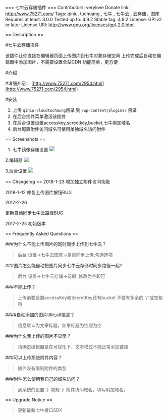 === 七牛云存储插件 ===
Contributors:  verylove
Donate link: http://www.75271.com/
Tags: qiniu, tuchuang , 七牛 , 七牛云 , 云存储，图床
Requires at least: 3.0.0
Tested up to: 4.9.2
Stable tag: 4.9.2
License: GPLv2 or later
License URI: http://www.gnu.org/licenses/gpl-2.0.html


== Description ==

#七牛云存储插件

该插件让你直接在编辑器页面上传图片到七牛对象存储空间
上传完成后自动在编辑器中添加图片，不需要设置全站CDN
功能简单，更方便


#介绍

#详细介绍：
 [http://www.75271.com/2954.html](http://www.75271.com/2954.html)

#安装

1. 上传 `qiniu-cloudtuchaung`目录 到 `/wp-content/plugins/` 目录
2. 在后台插件菜单激活该插件
3. 在后台设置设置accesskey,screctkey,bucket,七牛绑定域名
4. 后台配置附件访问域名可使用单独域名访问附件

== Screenshots == 

1. 七牛镜像存储设置
![](https://ps.w.org/qiniu-cloudtuchuang/assets/screenshot-1.png?rev=1647131)

2.编辑器
![](https://ps.w.org/qiniu-cloudtuchuang/assets/screenshot-2.png?rev=1647155)

3.后台设置
![](https://ps.w.org/qiniu-cloudtuchuang/assets/screenshot-3.png?rev=1647155)

== Changelog ==
2018-1-23
增加独立附件访问功能

2018-1-12
修复上传图片按钮BUG

2017-2-26

更新自动同步七牛云路径BUG

2017-2-25
初始版本

== Frequently Asked Questions ==

###为什么不能上传图片的同时同步上传到七牛云？
>后台 设置->七牛云图床->是否同步上传,勾选选项


###图片怎么能自动把图片同步七牛云存储时同步路径一起?
>后台 设置->七牛云存储->前缀 ,修改为空即可

###不能上传？

>上传前要设置accessKey和SecretKey还有bucket
不要有多余的 “/”或空格 哦

####自动添加的图片title,alt信息？

>信息默认为文章标题，如果标题为空则为空

###为什么我上传的图片不显示？

>请确定编辑器是在可视化下，文本模式不能正常添加链接

###可以上传那些附件内容？

>插件没有限制附件的类型

###附件怎么使用我自己的域名访问？

>到系统的设置-》常规-》附件访问域名，填写附加域名。


== Upgrade Notice == 

>更新最新七牛接口SDK 